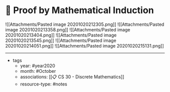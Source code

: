 # 🌱 Proof by Mathematical Induction

![[Attachments/Pasted image 20201020212305.png]]
![[Attachments/Pasted image 20201020213358.png]]
![[Attachments/Pasted image 20201020213404.png]]
![[Attachments/Pasted image 20201020213545.png]]
![[Attachments/Pasted image 20201020214051.png]]
![[Attachments/Pasted image 20201020215131.png]]

---

- tags
	- year: #year2020 
	- month: #October 
	- associations: [[📋 CS 30 - Discrete Mathematics]]
	- resource-type: #notes 

 